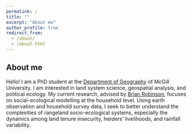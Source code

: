 ```yaml
---
permalink: /
title: ""
excerpt: "About me"
author_profile: true
redirect_from: 
  - /about/
  - /about.html
---
```


About me
------
Hello! I am a PhD student at the [Department of Geography](https://www.mcgill.ca/geography/) of McGill University. I am interested in land system science, geospatial analysis, and political ecology. My current research, advised by [Brian Robinson](http://www.brianerobinson.com/), focuses on social-ecological modelling at the household level. Using earth observation and household survey data, I seek to better understand the complexities of rangeland socio-ecological systems, especially the dynamics among land tenure insecurity, herders’ livelihoods, and rainfall variability.

